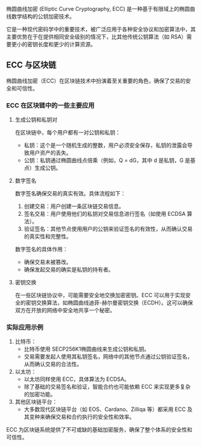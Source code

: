 椭圆曲线加密 (Elliptic Curve Cryptography, ECC) 是一种基于有限域上的椭圆曲线数学结构的公钥加密技术。

它是一种现代密码学中的重要技术，被广泛应用于各种安全协议和加密算法中，其主要优势在于在提供相同安全级别的情况下，比其他传统公钥算法（如 RSA）需要更小的密钥长度和更少的计算资源。


## ECC 与区块链
椭圆曲线加密（ECC）在区块链技术中扮演着至关重要的角色，确保了交易的安全和可信性。

### ECC 在区块链中的一些主要应用

1. 生成公钥和私钥对

    在区块链中，每个用户都有一对公钥和私钥：

    - 私钥：这个是一个随机生成的整数，用户必须安全保存，私钥的泄露会导致用户资产的丢失。
    - 公钥：私钥通过椭圆曲线点倍乘（例如，Q = dG，其中 d 是私钥，G 是基点）生成公钥。

2. 数字签名

    数字签名确保交易的真实有效。具体流程如下：

    1. 创建交易：用户创建一条区块链交易信息。
    2. 签名交易：用户使用他们的私钥对交易信息进行签名（如使用 ECDSA 算法）。
    3. 验证签名：其他节点使用用户的公钥来验证签名的有效性，从而确认交易的真实性和完整性。

    数字签名的具体作用：

    - 确保交易未被篡改。
    - 确保发起交易的确实是私钥的持有者。

3. 密钥交换

    在一些区块链协议中，可能需要安全地交换加密密钥。ECC 可以用于实现安全的密钥交换算法，如椭圆曲线迪菲-赫尔曼密钥交换（ECDH）。这可以确保双方在开放的网络中安全地共享一个秘密。

### 实际应用示例

1. 比特币：
	- 比特币使用 SECP256K1椭圆曲线来生成公钥和私钥。
	- 交易需要发起人使用其私钥签名，网络中的其他节点通过公钥验证签名，从而确认交易的合法性。
2. 以太坊：
	- 以太坊同样使用 ECC，具体算法为 ECDSA。
	- 除了基础的交易签名和验证，智能合约也可能依赖 ECC 来实现更多复杂的加密功能。
3. 其他区块链平台：
	- 大多数现代区块链平台（如 EOS、Cardano、Zilliqa 等）都采用 ECC 及其变种来确保交易和合约执行的安全性和效率。


ECC 为区块链系统提供了不可或缺的基础加密服务，确保了整个体系的安全性和可信性。